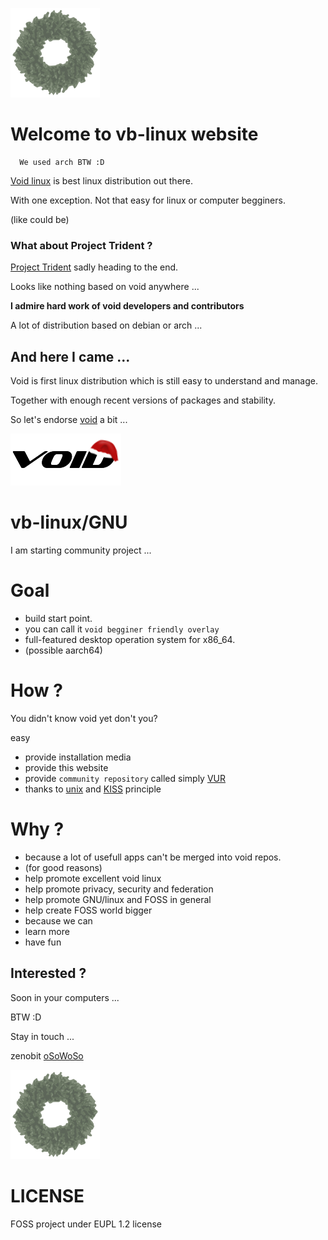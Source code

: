 ![void](/assets/img/void_bg_christmas.png)
# Welcome to **vb**-**linux** website
      We used arch BTW :D

 [Void linux](https://voidlinux.org/) is best linux distribution out there.

 With one exception. Not that easy for linux or computer begginers.
 
 (like could be)

### What about Project Trident ?

[Project Trident](https://project-trident.org) sadly heading to the end.

Looks like nothing based on void anywhere ...

**I admire hard work of void developers and contributors**

A lot of distribution based on debian or arch ...

## And here I came ...

Void is first linux distribution which is still easy to understand and manage.

Together with enough recent versions of packages and stability.

So let's endorse [void](https://voidlinux.org/) a bit ...

![void](/assets/img/void_fg_christmas.png)

# **vb-linux/GNU**

I am starting community project ...

# Goal

- build start point.
- you can call it `void begginer friendly overlay`
- full-featured desktop operation system for x86_64.
- (possible aarch64)

# How ?

You didn't know void yet don't you?

easy

- provide installation media
- provide this website
- provide `community repository` called simply [VUR](https://github.com/vb-linux/VUR)
- thanks to [unix](https://en.wikipedia.org/wiki/Unix_philosophy) and [KISS](https://en.wikipedia.org/wiki/KISS_principle) principle

# Why ?

- because a lot of usefull apps can't be merged into void repos.
- (for good reasons)
- help promote excellent void linux
- help promote privacy, security and federation
- help promote GNU/linux and FOSS in general
- help create FOSS world bigger
- because we can
- learn more
- have fun

## Interested ?

Soon in your computers ...

 BTW :D

Stay in touch ...

zenobit [oSoWoSo](https://github.com/oSoWoSo)

![merry christmas](/assets/img/void_bg_christmas.png)

# LICENSE
FOSS project under EUPL 1.2 license
